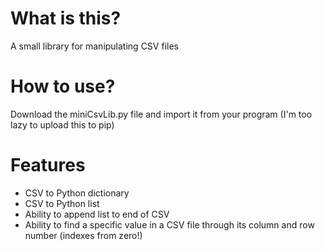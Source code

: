 # What is this?

A small library for manipulating CSV files

# How to use?

Download the miniCsvLib.py file and import it from your program (I'm too lazy to upload this to pip)

# Features

- CSV to Python dictionary
- CSV to Python list
- Ability to append list to end of CSV
- Ability to find a specific value in a CSV file through its column and row number (indexes from zero!)
